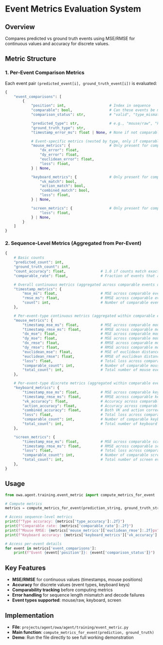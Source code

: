 # Event Metrics Evaluation System

## Overview
Compares predicted vs ground truth events using MSE/RMSE for continuous values and accuracy for discrete values.

## Metric Structure

### 1. Per-Event Comparison Metrics

Each event pair `(predicted_event[i], ground_truth_event[i])` is evaluated:

```python
{
    "event_comparisons": [
        {
            "position": int,                    # Index in sequence
            "comparable": bool,                 # Can these events be meaningfully compared? (event type matches and conforms to schema)
            "comparison_status": str,           # "valid", "type_mismatch", "invalid_format", "missing_fields"

            "predicted_type": str,              # e.g., "mouse/raw", "keyboard"
            "ground_truth_type": str,
            "timestamp_error_ms": float | None, # None if not comparable

            # Event-specific metrics (nested by type, only if comparable)
            "mouse_metrics": {                  # Only present for comparable mouse events
                "dx_error": float,
                "dy_error": float,
                "euclidean_error": float,
                "loss": float,
            } | None,

            "keyboard_metrics": {               # Only present for comparable keyboard events
                "vk_match": bool,
                "action_match": bool,
                "combined_match": bool,
                "loss": float,
            } | None,

            "screen_metrics": {                 # Only present for comparable screen events
                "loss": float,
            } | None,
        }
    ]
}
```

### 2. Sequence-Level Metrics (Aggregated from Per-Event)

```python
{
    # Basic counts
    "predicted_count": int,
    "ground_truth_count": int,
    "count_accuracy": float,                # 1.0 if counts match exactly
    "comparable_rate": float,               # Fraction of events that are comparable

    # Overall continuous metrics (aggregated across comparable events only)
    "timestamp_metrics": {
        "mse_ms": float,                    # MSE across comparable events
        "rmse_ms": float,                   # RMSE across comparable events
        "count": int,                       # Number of comparable events with timestamps
    },

    # Per-event-type continuous metrics (aggregated within comparable events of each type)
    "mouse_metrics": {
        "timestamp_mse_ms": float,          # MSE across comparable mouse events
        "timestamp_rmse_ms": float,         # RMSE across comparable mouse events
        "dx_mse": float,                    # MSE across comparable mouse events
        "dy_mse": float,                    # MSE across comparable mouse events
        "dx_rmse": float,                   # RMSE across comparable mouse events
        "dy_rmse": float,                   # RMSE across comparable mouse events
        "euclidean_mse": float,             # MSE of euclidean distance
        "euclidean_rmse": float,            # RMSE of euclidean distance
        "loss": float,                      # Total loss across comparable mouse events
        "comparable_count": int,            # Number of comparable mouse events
        "total_count": int,                 # Total number of mouse events (including non-comparable)
    },

    # Per-event-type discrete metrics (aggregated within comparable events of each type)
    "keyboard_metrics": {
        "timestamp_mse_ms": float,          # MSE across comparable keyboard events
        "timestamp_rmse_ms": float,         # RMSE across comparable keyboard events
        "vk_accuracy": float,               # Accuracy across comparable keyboard events
        "action_accuracy": float,           # Accuracy across comparable keyboard events
        "combined_accuracy": float,         # Both VK and action correct
        "loss": float,                      # Total loss across comparable keyboard events
        "comparable_count": int,            # Number of comparable keyboard events
        "total_count": int,                 # Total number of keyboard events (including non-comparable)
    },

    "screen_metrics": {
        "timestamp_mse_ms": float,          # MSE across comparable screen events
        "timestamp_rmse_ms": float,         # RMSE across comparable screen events
        "loss": float,                      # Total loss across comparable screen events
        "comparable_count": int,            # Number of comparable screen events
        "total_count": int,                 # Total number of screen events (including non-comparable)
    },
}
```

## Usage

```python
from owa.agent.training.event_metric import compute_metrics_for_event

# Compute metrics
metrics = compute_metrics_for_event(prediction_string, ground_truth_string)

# Access sequence-level metrics
print(f"Type accuracy: {metrics['type_accuracy']:.2f}")
print(f"Comparable rate: {metrics['comparable_rate']:.2f}")
print(f"Mouse RMSE: {metrics['mouse_metrics']['euclidean_rmse']:.2f}px")
print(f"Keyboard accuracy: {metrics['keyboard_metrics']['vk_accuracy']:.2f}")

# Access per-event details
for event in metrics['event_comparisons']:
    print(f"Event {event['position']}: {event['comparison_status']}")
```

## Key Features

- **MSE/RMSE** for continuous values (timestamps, mouse positions)
- **Accuracy** for discrete values (event types, keyboard keys)
- **Comparability tracking** before computing metrics
- **Error handling** for sequence length mismatch and decode failures
- **Event types supported**: mouse/raw, keyboard, screen

## Implementation

- **File**: `projects/agent/owa/agent/training/event_metric.py`
- **Main function**: `compute_metrics_for_event(prediction, ground_truth)`
- **Demo**: Run the file directly to see full working demonstration